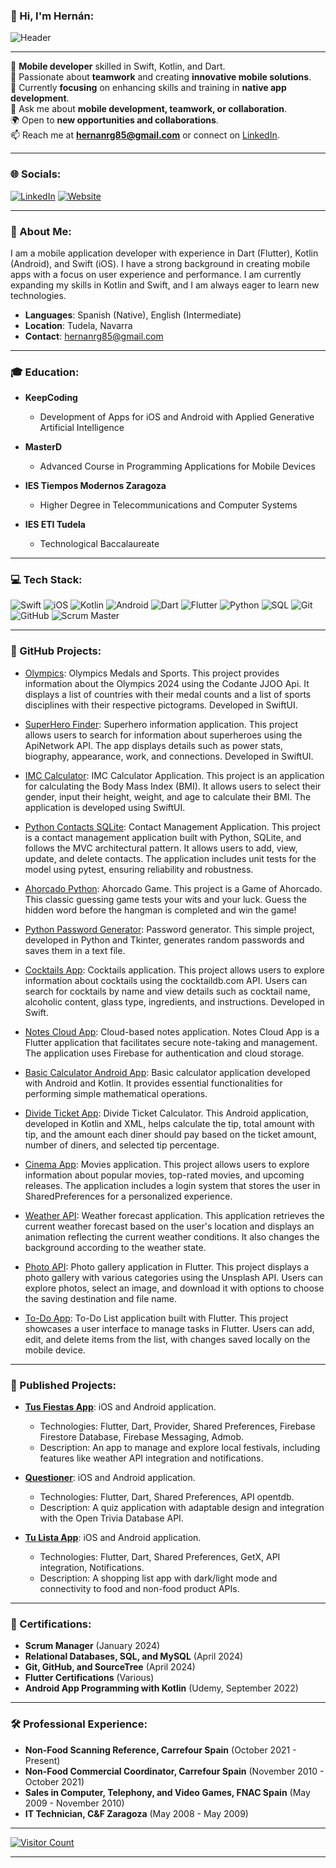 ### 👋 Hi, I'm Hernán:

![Header](https://live.staticflickr.com/65535/53795777117_d05af880b5_o.png)

---

🔧 **Mobile developer** skilled in Swift, Kotlin, and Dart.<br>
🚀 Passionate about **teamwork** and creating **innovative mobile solutions**.<br>
📱 Currently **focusing** on enhancing skills and training in **native app development**.<br>
💬 Ask me about **mobile development, teamwork, or collaboration**.<br>
🌍 Open to **new opportunities and collaborations**.<br>
📫 Reach me at **hernanrg85@gmail.com** or connect on [LinkedIn](https://www.linkedin.com/in/hern%C3%A1n-rodr%C3%ADguez-garnica/).

---

### 🌐 Socials:
[![LinkedIn](https://img.shields.io/badge/LinkedIn-%230077B5.svg?logo=linkedin&logoColor=white)](https://www.linkedin.com/in/hern%C3%A1n-rodr%C3%ADguez-garnica/)
[![Website](https://img.shields.io/badge/Website-hernirg.github.io-%23121011.svg?style=flat&logo=github&logoColor=white)](https://hernirg.github.io)

---

### 💼 About Me:

I am a mobile application developer with experience in Dart (Flutter), Kotlin (Android), and Swift (iOS). I have a strong background in creating mobile apps with a focus on user experience and performance. I am currently expanding my skills in Kotlin and Swift, and I am always eager to learn new technologies.

- **Languages**: Spanish (Native), English (Intermediate)
- **Location**: Tudela, Navarra
- **Contact**: hernanrg85@gmail.com

---

### 🎓 Education:

- **KeepCoding**
  - Development of Apps for iOS and Android with Applied Generative Artificial Intelligence

- **MasterD**
  - Advanced Course in Programming Applications for Mobile Devices

- **IES Tiempos Modernos Zaragoza**
  - Higher Degree in Telecommunications and Computer Systems

- **IES ETI Tudela**
  - Technological Baccalaureate

---

### 💻 Tech Stack:
![Swift](https://img.shields.io/badge/Swift-%23FA7343.svg?style=for-the-badge&logo=swift&logoColor=white)
![iOS](https://img.shields.io/badge/iOS-%23000000.svg?style=for-the-badge&logo=ios&logoColor=white)
![Kotlin](https://img.shields.io/badge/Kotlin-%237F52FF.svg?style=for-the-badge&logo=kotlin&logoColor=white)
![Android](https://img.shields.io/badge/Android-%233DDC84.svg?style=for-the-badge&logo=android&logoColor=white)
![Dart](https://img.shields.io/badge/Dart-%230175C2.svg?style=for-the-badge&logo=dart&logoColor=white)
![Flutter](https://img.shields.io/badge/Flutter-%2302569B.svg?style=for-the-badge&logo=flutter&logoColor=white)
![Python](https://img.shields.io/badge/Python-%233776AB.svg?style=for-the-badge&logo=python&logoColor=white)
![SQL](https://img.shields.io/badge/SQL-%230074B6.svg?style=for-the-badge&logo=sqlite&logoColor=white)
![Git](https://img.shields.io/badge/Git-%23F05032.svg?style=for-the-badge&logo=git&logoColor=white)
![GitHub](https://img.shields.io/badge/GitHub-%23121011.svg?style=for-the-badge&logo=github&logoColor=white)
![Scrum Master](https://img.shields.io/badge/Scrum_Master-%234EA94B.svg?style=for-the-badge)

---

### 📁 GitHub Projects:

- [Olympics](https://github.com/HerniRG/Olympics): Olympics Medals and Sports.
  This project provides information about the Olympics 2024 using the Codante JJOO Api. It displays a list of countries with their medal counts and a list of sports disciplines with their respective pictograms. Developed in SwiftUI.

- [SuperHero Finder](https://github.com/HerniRG/SuperHero-Finder): Superhero information application.
  This project allows users to search for information about superheroes using the ApiNetwork API. The app displays details such as power stats, biography, appearance, work, and connections. Developed in SwiftUI.

- [IMC Calculator](https://github.com/HerniRG/IMC-Calculator): IMC Calculator Application.
  This project is an application for calculating the Body Mass Index (BMI). It allows users to select their gender, input their height, weight, and age to calculate their BMI. The application is developed using SwiftUI.

- [Python Contacts SQLite](https://github.com/HerniRG/python_contacts_sqlite): Contact Management Application.
  This project is a contact management application built with Python, SQLite, and follows the MVC architectural pattern. It allows users to add, view, update, and delete contacts. The application includes unit tests for the model using pytest, ensuring reliability and robustness.

- [Ahorcado Python](https://github.com/HerniRG/AhorcadoPython): Ahorcado Game.
  This project is a Game of Ahorcado. This classic guessing game tests your wits and your luck. Guess the hidden word before the hangman is completed and win the game!
  
- [Python Password Generator](https://github.com/HerniRG/PythonPasswordGenerator): Password generator.
  This simple project, developed in Python and Tkinter, generates random passwords and saves them in a text file.
  
- [Cocktails App](https://github.com/HerniRG/Cocktails): Cocktails application.
  This project allows users to explore information about cocktails using the cocktaildb.com API. Users can search for cocktails by name and view details such as cocktail name, alcoholic content, glass type, ingredients, and instructions. Developed in Swift.
  
- [Notes Cloud App](https://github.com/HerniRG/notes_-todo_firebase_stream): Cloud-based notes application.
  Notes Cloud App is a Flutter application that facilitates secure note-taking and management. The application uses Firebase for authentication and cloud storage.
  
- [Basic Calculator Android App](https://github.com/HerniRG/calculadora-Android): Basic calculator application developed with Android and Kotlin. It provides essential functionalities for performing simple mathematical operations.
  
- [Divide Ticket App](https://github.com/HerniRG/Divide-Ticket-App): Divide Ticket Calculator.
  This Android application, developed in Kotlin and XML, helps calculate the tip, total amount with tip, and the amount each diner should pay based on the ticket amount, number of diners, and selected tip percentage.
  
- [Cinema App](https://github.com/HerniRG/cinema): Movies application.
  This project allows users to explore information about popular movies, top-rated movies, and upcoming releases. The application includes a login system that stores the user in SharedPreferences for a personalized experience.
  
- [Weather API](https://github.com/HerniRG/weather_api): Weather forecast application.
  This application retrieves the current weather forecast based on the user's location and displays an animation reflecting the current weather conditions. It also changes the background according to the weather state.
  
- [Photo API](https://github.com/HerniRG/photo_api): Photo gallery application in Flutter.
  This project displays a photo gallery with various categories using the Unsplash API. Users can explore photos, select an image, and download it with options to choose the saving destination and file name.
  
- [To-Do App](https://github.com/HerniRG/to_do_app): To-Do List application built with Flutter.
  This project showcases a user interface to manage tasks in Flutter. Users can add, edit, and delete items from the list, with changes saved locally on the mobile device.

---

### 📁 Published Projects:

- **[Tus Fiestas App](https://link-to.app/ejgjAXoGcY)**: iOS and Android application.
  - Technologies: Flutter, Dart, Provider, Shared Preferences, Firebase Firestore Database, Firebase Messaging, Admob.
  - Description: An app to manage and explore local festivals, including features like weather API integration and notifications.

- **[Questioner](https://link-to.app/pBhAMnTU8s)**: iOS and Android application.
  - Technologies: Flutter, Dart, Shared Preferences, API opentdb.
  - Description: A quiz application with adaptable design and integration with the Open Trivia Database API.

- **[Tu Lista App](https://link-to.app/tDfybpi4m7)**: iOS and Android application.
  - Technologies: Flutter, Dart, Shared Preferences, GetX, API integration, Notifications.
  - Description: A shopping list app with dark/light mode and connectivity to food and non-food product APIs.

---

### 📜 Certifications:

- **Scrum Manager** (January 2024)
- **Relational Databases, SQL, and MySQL** (April 2024)
- **Git, GitHub, and SourceTree** (April 2024)
- **Flutter Certifications** (Various)
- **Android App Programming with Kotlin** (Udemy, September 2022)

---

### 🛠️ Professional Experience:

- **Non-Food Scanning Reference, Carrefour Spain** (October 2021 - Present)
- **Non-Food Commercial Coordinator, Carrefour Spain** (November 2010 - October 2021)
- **Sales in Computer, Telephony, and Video Games, FNAC Spain** (May 2009 - November 2010)
- **IT Technician, C&F Zaragoza** (May 2008 - May 2009)

---

[![Visitor Count](https://visitcount.itsvg.in/api?id=HerniRG&icon=0&color=0)](https://visitcount.itsvg.in)

---
